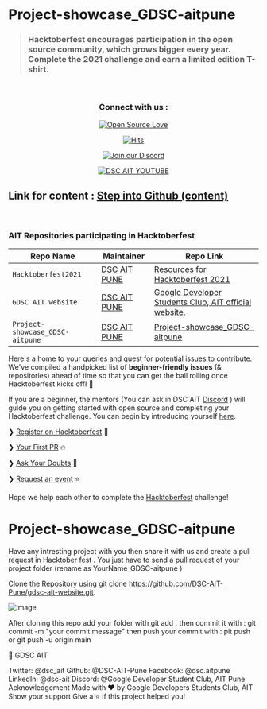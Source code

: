 # Project-showcase_GDSC-aitpune


> ### Hacktoberfest encourages participation in the open source community, which grows bigger every year. Complete the 2021 challenge and earn a limited edition T-shirt.
<br>

 
 <h3 align="center">Connect with us :</h3>
 <div align="center" width="100%" columns="2" row="1">
 
 <p>
 
[![Open Source Love](https://badges.frapsoft.com/os/v2/open-source.svg?v=103)](https://github.com/DSC-AIT-Pune) 
 </p>
 <p>
 
 [![Hits](https://hits.seeyoufarm.com/api/count/incr/badge.svg?url=https%3A%2F%2Fgithub.com%2FDSC-AIT-Pune%2FProject-showcase_GDSC-aitpune&count_bg=%23DD8524&title_bg=%23555555&icon=github.svg&icon_color=%23E7E7E7&title=visitors&edge_flat=false)](https://github.com/DSC-AIT-Pune)
 
 </p>
 <p>
 
[![Join our Discord](https://img.shields.io/badge/Join-Discord-8CA1A5?logo=discord&logoColor=blue)](https://discord.gg/mFbbbP7w)
 
 
 </p>
 
 <p>
 
  
[![DSC AIT YOUTUBE](https://img.shields.io/youtube/channel/views/UCjw9RT5WEKOWSob1f4oiqdQ?style=social)](https://www.youtube.com/channel/UCjw9RT5WEKOWSob1f4oiqdQ) 

 </p>
 
</div>
 
 

 
 
 
 
  
 
 
 
 

## Link for content : [Step into Github (content) ](https://whimsical.com/gitbranches-3DP5Hsv3VZbybWcQ4mP6NR)

<br>

### AIT Repositories participating in Hacktoberfest

| Repo Name  | Maintainer | Repo Link   |
|---|---|---|
| `Hacktoberfest2021`  | [DSC AIT PUNE](https://github.com/DSC-AIT-Pune)  | [Resources for Hacktoberfest 2021](https://github.com/DSC-AIT-Pune/Hacktoberfest2021)  |
| `GDSC AIT website`  | [DSC AIT PUNE](https://github.com/DSC-AIT-Pune)  | [Google Developer Students Club, AIT official website.](https://github.com/DSC-AIT-Pune/gdsc-ait-website)  |
| `Project-showcase_GDSC-aitpune`  | [DSC AIT PUNE](https://github.com/DSC-AIT-Pune)  | [Project-showcase_GDSC-aitpune](https://github.com/DSC-AIT-Pune/Project-showcase_GDSC-aitpune)  |

Here's a home to your queries and quest for potential issues to contribute. We've compiled a handpicked list of **beginner-friendly issues** (& repositories) ahead of time so that you can get the ball rolling once Hacktoberfest kicks off! 🚀 

If you are a beginner, the mentors (You can ask in DSC AIT [Discord](https://discord.gg/KzD4SWsr) ) will guide you on getting started with open source and completing your Hacktoberfest challenge. You can begin by introducing yourself [here](https://discord.gg/PHdTuSKS).

 
❯ [Register on Hacktoberfest](https://hacktoberfest.digitalocean.com/) 👀

❯ [Your First PR](#your-first-pr) 🔥

❯ [Ask Your Doubts](https://discord.gg/KzD4SWsr) 💬

❯ [Request an event](https://discord.gg/PHdTuSKS) ⭐

Hope we help each other to complete the [Hacktoberfest](https://hacktoberfest.digitalocean.com/) challenge!

# Project-showcase_GDSC-aitpune

Have any intresting project with you then share it with us and create a pull request in Hacktober fest . You just have to send a pull request of your project folder (rename as YourName_GDSC-aitpune )
 
Clone the Repository using git clone https://github.com/DSC-AIT-Pune/gdsc-ait-website.git.

![image](https://user-images.githubusercontent.com/76676218/136141311-afb3c2ee-47db-4e20-8314-36964bc84f7a.png)

After cloning this repo add your folder with git add .
then commit it with : git commit -m "your commit message"
then push your commit with : pit push or git push -u origin main

 
  
  
  
👤 GDSC AIT

Twitter: @dsc_ait
Github: @DSC-AIT-Pune
Facebook: @dsc.aitpune
LinkedIn: @dsc-ait
Discord: @Google Developer Student Club, AIT Pune
Acknowledgement
Made with ♥ by Google Developers Students Club, AIT
Show your support
Give a ⭐️ if this project helped you!
 
